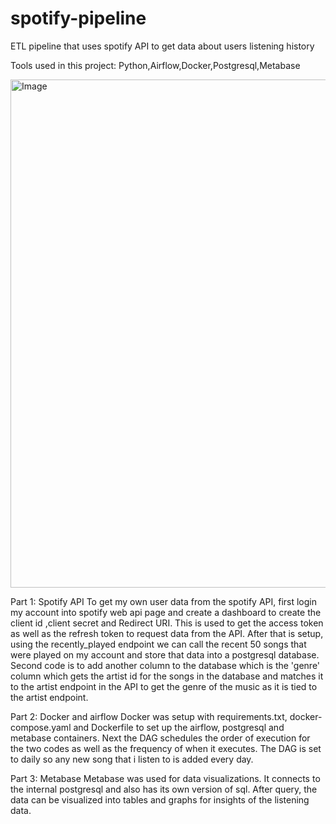 # spotify-pipeline
ETL pipeline that uses spotify API to get data about users listening history

Tools used in this project: Python,Airflow,Docker,Postgresql,Metabase

<img width="813" alt="Image" src="https://github.com/user-attachments/assets/4d199240-1031-4695-879e-3eb0736f352c" />

Part 1: Spotify API
To get my own user data from the spotify API, first login my account into spotify web api page and create a dashboard to create the client id ,client secret and Redirect URI. This is used to get the access token as well as the refresh token to request data from the API. After that is setup, using the recently_played endpoint we can call the recent 50 songs that were played on my account and store that data into a postgresql database. Second code is to add another column to the database which is the 'genre' column which gets the artist id for the songs in the database and matches it to the artist endpoint in the API to get the genre of the music as it is tied to the artist endpoint. 

Part 2: Docker and airflow
Docker was setup with requirements.txt, docker-compose.yaml and Dockerfile to set up the airflow, postgresql and metabase containers. Next the DAG schedules the order of execution for the two codes as well as the frequency of when it executes. The DAG is set to daily so any new song that i listen to is added every day. 

Part 3: Metabase
Metabase was used for data visualizations. It connects to the internal postgresql and also has its own version of sql. After query, the data can be visualized into tables and graphs for insights of the listening data.
